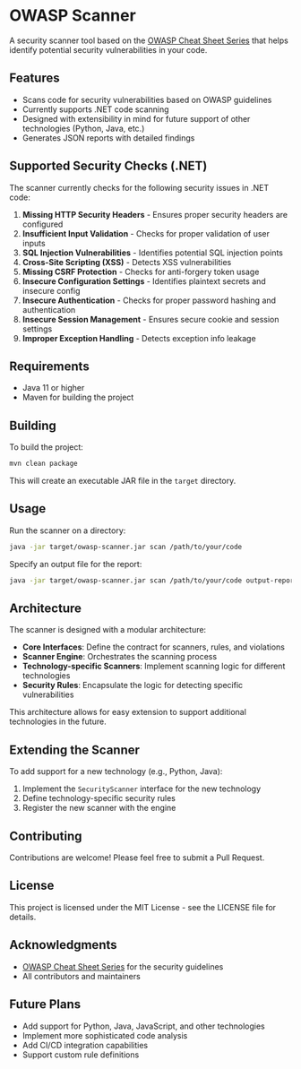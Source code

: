 # OWASP Scanner

A security scanner tool based on the [OWASP Cheat Sheet Series](https://cheatsheetseries.owasp.org/) that helps identify potential security vulnerabilities in your code.

## Features

- Scans code for security vulnerabilities based on OWASP guidelines
- Currently supports .NET code scanning
- Designed with extensibility in mind for future support of other technologies (Python, Java, etc.)
- Generates JSON reports with detailed findings

## Supported Security Checks (.NET)

The scanner currently checks for the following security issues in .NET code:

1. **Missing HTTP Security Headers** - Ensures proper security headers are configured
2. **Insufficient Input Validation** - Checks for proper validation of user inputs
3. **SQL Injection Vulnerabilities** - Identifies potential SQL injection points
4. **Cross-Site Scripting (XSS)** - Detects XSS vulnerabilities
5. **Missing CSRF Protection** - Checks for anti-forgery token usage
6. **Insecure Configuration Settings** - Identifies plaintext secrets and insecure config
7. **Insecure Authentication** - Checks for proper password hashing and authentication
8. **Insecure Session Management** - Ensures secure cookie and session settings
9. **Improper Exception Handling** - Detects exception info leakage

## Requirements

- Java 11 or higher
- Maven for building the project

## Building

To build the project:

```bash
mvn clean package
```

This will create an executable JAR file in the `target` directory.

## Usage

Run the scanner on a directory:

```bash
java -jar target/owasp-scanner.jar scan /path/to/your/code
```

Specify an output file for the report:

```bash
java -jar target/owasp-scanner.jar scan /path/to/your/code output-report.json
```

## Architecture

The scanner is designed with a modular architecture:

- **Core Interfaces**: Define the contract for scanners, rules, and violations
- **Scanner Engine**: Orchestrates the scanning process
- **Technology-specific Scanners**: Implement scanning logic for different technologies
- **Security Rules**: Encapsulate the logic for detecting specific vulnerabilities

This architecture allows for easy extension to support additional technologies in the future.

## Extending the Scanner

To add support for a new technology (e.g., Python, Java):

1. Implement the `SecurityScanner` interface for the new technology
2. Define technology-specific security rules
3. Register the new scanner with the engine

## Contributing

Contributions are welcome! Please feel free to submit a Pull Request.

## License

This project is licensed under the MIT License - see the LICENSE file for details.

## Acknowledgments

- [OWASP Cheat Sheet Series](https://cheatsheetseries.owasp.org/) for the security guidelines
- All contributors and maintainers

## Future Plans

- Add support for Python, Java, JavaScript, and other technologies
- Implement more sophisticated code analysis
- Add CI/CD integration capabilities
- Support custom rule definitions